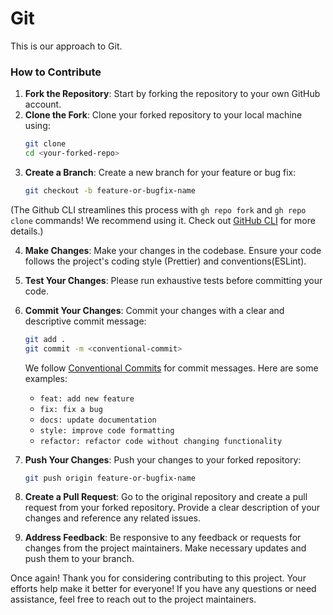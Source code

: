 # Git

This is our approach to Git.

### How to Contribute

1. **Fork the Repository**: Start by forking the repository to your own GitHub account.
2. **Clone the Fork**: Clone your forked repository to your local machine using:
   ```bash
   git clone
   cd <your-forked-repo>
   ```
3. **Create a Branch**: Create a new branch for your feature or bug fix:
   ```bash
   git checkout -b feature-or-bugfix-name
   ```

(The Github CLI streamlines this process with `gh repo fork` and `gh repo clone` commands! We recommend using it. Check out [GitHub CLI](https://cli.github.com/) for more details.)

4. **Make Changes**: Make your changes in the codebase. Ensure your code follows the project's coding style (Prettier) and conventions(ESLint).
5. **Test Your Changes**: Please run exhaustive tests before committing your code.
6. **Commit Your Changes**: Commit your changes with a clear and descriptive commit message:
   ```bash
   git add .
   git commit -m <conventional-commit>
   ```
   We follow [Conventional Commits](https://www.conventionalcommits.org/en/v1.0.0/) for commit messages. Here are some examples:
   - `feat: add new feature`
   - `fix: fix a bug`
   - `docs: update documentation`
   - `style: improve code formatting`
   - `refactor: refactor code without changing functionality`

7. **Push Your Changes**: Push your changes to your forked repository:
   ```bash
   git push origin feature-or-bugfix-name
   ```
8. **Create a Pull Request**: Go to the original repository and create a pull request from your forked repository. Provide a clear description of your changes and reference any related issues.
9. **Address Feedback**: Be responsive to any feedback or requests for changes from the project maintainers. Make necessary updates and push them to your branch.

Once again! Thank you for considering contributing to this project. Your efforts help make it better for everyone! If you have any questions or need assistance, feel free to reach out to the project maintainers.